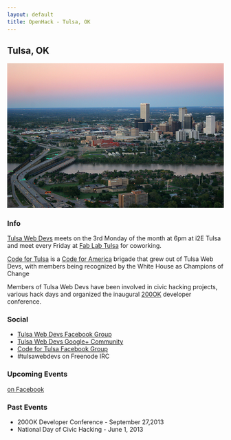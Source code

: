 ```yaml
---
layout: default
title: OpenHack - Tulsa, OK
---
```


## Tulsa, OK

![Photo of your meetup or city!](Tulsa_aerial.jpg)

### Info

[Tulsa Web Devs](http://tulsawebdevs.org/) meets on the 3rd Monday of the month at 6pm at i2E Tulsa and meet every Friday at [Fab Lab Tulsa](http://fablabtulsa.com/) for coworking.

[Code for Tulsa](http://codefortulsa.org/) is a [Code for America](http://codeforamerica.org/) brigade that grew out of Tulsa Web Devs, with members being recognized by the White House as Champions of Change

Members of Tulsa Web Devs have been involved in civic hacking projects, various hack days and organized the inaugural [200OK](http://200ok.us) developer conference.

### Social

* [Tulsa Web Devs Facebook Group](https://www.facebook.com/groups/199713962534/)
* [Tulsa Web Devs Google+ Community](https://plus.google.com/u/0/communities/105329276617610687480)
* [Code for Tulsa Facebook Group](https://www.facebook.com/CodeForTulsa)
* #tulsawebdevs on Freenode IRC

### Upcoming Events

[on Facebook](https://www.facebook.com/groups/199713962534/events/)

### Past Events

* 200OK Developer Conference - September 27,2013
* National Day of Civic Hacking - June 1, 2013
